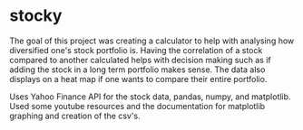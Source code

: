 # stocky
The goal of this project was creating a calculator to help with analysing how diversified one's stock portfolio is. Having the correlation of a stock compared to another calculated helps with decision making such as if adding the stock in a long term portfolio makes sense. The data also displays on a heat map if one wants to compare their entire portfolio. 

Uses Yahoo Finance API for the stock data, pandas, numpy, and matplotlib. Used some youtube resources and the documentation for matplotlib graphing and creation of the csv's.
